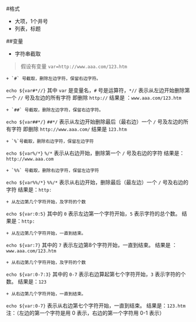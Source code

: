 #格式
+ 大项，1个井号
+ 列表，标题

##变量
+ 字符串截取
> 假设有变量 `var=http://www.aaa.com/123.htm`

    + `#` 号截取，删除左边字符，保留右边字符。
`echo ${var#*//}`
其中 `var` 是变量名，`#` 号是运算符，`*//` 表示从左边开始删除第一个 `//` 号及左边的所有字符
即删除 `http://`
结果是 ：`www.aaa.com/123.htm`

    + `##` 号截取，删除左边字符，保留右边字符。
`echo ${var##*/}`
`##*/` 表示从左边开始删除最后（最右边）一个 `/` 号及左边的所有字符
即删除 `http://www.aaa.com/`
结果是 `123.htm`

    + `%`号截取，删除右边字符，保留左边字符
`echo ${var%/*}`
`%/*` 表示从右边开始，删除第一个 `/` 号及右边的字符
结果是：`http://www.aaa.com`

    + `%%` 号截取，删除右边字符，保留左边字符
`echo ${var%%/*}`
`%%/*` 表示从右边开始，删除最后（最左边）一个 `/` 号及右边的字符
结果是：`http:`

    + 从左边第几个字符开始，及字符的个数
`echo ${var:0:5}`
其中的 `0` 表示左边第一个字符开始，`5` 表示字符的总个数。
结果是：`http:`

    + 从左边第几个字符开始，一直到结束。
`echo ${var:7}`
其中的 `7` 表示左边第8个字符开始，一直到结束。
结果是 ：`www.aaa.com/123.htm`

    + 从右边第几个字符开始，及字符的个数
`echo ${var:0-7:3}`
其中的 `0-7` 表示右边算起第七个字符开始，`3` 表示字符的个数。
结果是：`123`

    + 从右边第几个字符开始，一直到结束。
`echo ${var:0-7}`
表示从右边第七个字符开始，一直到结束。
结果是：`123.htm`
注：（左边的第一个字符是用 0 表示，右边的第一个字符用 0-1 表示）
